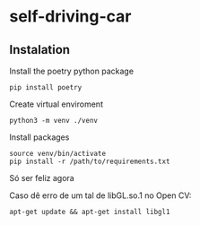 # self-driving-car

## Instalation

Install the poetry python package
```
pip install poetry
```

Create virtual enviroment
```
python3 -m venv ./venv
```

Install packages
```
source venv/bin/activate
pip install -r /path/to/requirements.txt
```

Só ser feliz agora

Caso dê erro de um tal de libGL.so.1 no Open CV:
```
apt-get update && apt-get install libgl1
```
 
